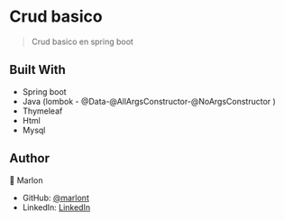 # Crud basico

> Crud basico en spring boot

## Built With

- Spring boot
- Java (lombok - @Data-@AllArgsConstructor-@NoArgsConstructor )
- Thymeleaf
- Html
- Mysql 


## Author

👤 Marlon 

- GitHub: [@marlont](https://github.com/marlonT98)
- LinkedIn: [LinkedIn](https://www.linkedin.com/in/marlon-tarrillo-54808b162/)
